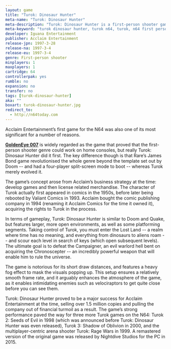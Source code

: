 ```yaml
---
layout: game
title: "Turok: Dinosaur Hunter"
meta-name: "Turok: Dinosaur Hunter"
meta-description: "Turok: Dinosaur Hunter is a first-person shooter game developed by Iguana Entertainment for the Nintendo 64."
meta-keyword: "turok dinosaur hunter, turok n64, turok, n64 first person shooter game, nintendo 64"
developer: Iguana Entertainment
publisher: Acclaim Entertainment
release-jpn: 1997-3-28
release-na: 1997-3-4
release-eu: 1997-3-4
genre: First-person shooter
minplayers: 1
maxplayers: 1
cartridge: 64
controllerpak: yes
rumble: no
expansion: no 
transfer: no
tags: [turok-dinosaur-hunter]
aka: ""
boxart: turok-dinosaur-hunter.jpg
redirect_to:
  - http://n64today.com
---
```


Acclaim Entertainment’s first game for the N64 was also one of its most significant for a number of reasons.

[**GoldenEye 007**](/games/goldeneye-007.html) is widely regarded as the game that proved that the first-person shooter genre could work on home consoles, but really Turok: Dinosaur Hunter did it first. The key difference though is that Rare’s James Bond game revolutionised the whole genre beyond the template set out by Doom -- and had a four-player split-screen mode to boot -- whereas Turok merely evolved it.

The game’s concept arose from Acclaim’s business strategy at the time: develop games and then license related merchandise. The character of Turok actually first appeared in comics in the 1950s, before later being rebooted by Valiant Comics in 1993. Acclaim bought the comic publishing company in 1994 (renaming it Acclaim Comics for the time it owned it), acquiring the rights to Turok in the process.

In terms of gameplay, Turok: Dinosaur Hunter is similar to Doom and Quake, but features larger, more open environments, as well as some platforming segments. Taking control of Turok, you must enter the Lost Land -- a realm where time has no meaning, and everything from dinosaurs to aliens roam -- and scour each level in search of keys (which open subsequent levels). The ultimate goal is to defeat the Campaigner, an evil warlord hell bent on acquiring the Chronoscepter -- an incredibly powerful weapon that will enable him to rule the universe.

The game is notorious for its short draw distances, and features a heavy fog effect to mask the visuals popping up. This setup ensures a relatively smooth frame rate, and it arguably enhances the atmosphere of the game, as it enables intimidating enemies such as velociraptors to get quite close before you can see them.

Turok: Dinosaur Hunter proved to be a major success for Acclaim Entertainment at the time, selling over 1.5 million copies and pulling the company out of financial turmoil as a result. The game’s strong performance paved the way for three more Turok games on the N64: Turok 2: Seeds of Evil in 1998 (which was announced before Turok: Dinosaur Hunter was even released), Turok 3: Shadow of Oblivion in 2000, and the multiplayer-centric arena shooter Turok: Rage Wars in 1999. A remastered version of the original game was released by Nightdive Studios for the PC in 2015.
